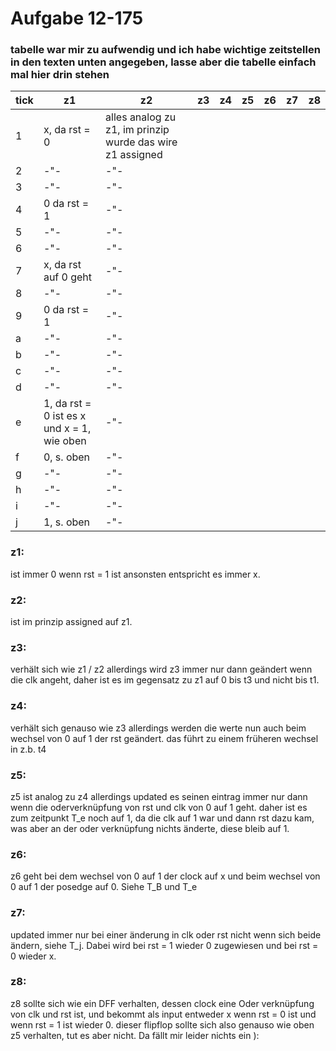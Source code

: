 # Aufgabe 12-175

### tabelle war mir zu aufwendig und ich habe wichtige zeitstellen in den texten unten angegeben, lasse aber die tabelle einfach mal hier drin stehen
| tick | z1 | z2 | z3 | z4 | z5 | z6 | z7 | z8 |
|-|-|-|-|-|-|-|-|-|
|1 | x, da rst = 0| alles analog zu z1, im prinzip wurde das wire z1 assigned
|2 | -"-| -"- |
|3 | -"-| -"- |
|4 | 0 da rst = 1 |-"- |
|5 | -"- |-"- |
|6 | -"- |-"- |
|7 | x, da rst auf 0 geht|-"- |
|8 | -"- |-"- |
|9| 0 da rst = 1 |-"- |
|a| -"- |-"- |
|b| -"- |-"- |
|c| -"- |-"- |
|d| -"- |-"- |
|e| 1, da rst = 0 ist es x und x = 1, wie oben |-"- |
|f| 0, s. oben|-"- |
|g| -"- |-"- |
|h| -"- |-"- |
|i| -"- |-"- |
|j| 1, s. oben|-"- |


### z1:
ist immer 0 wenn rst = 1 ist ansonsten entspricht es immer x.

### z2:
ist im prinzip assigned auf z1.

### z3:
verhält sich wie z1 / z2 allerdings wird z3 immer nur dann geändert wenn die clk angeht, daher ist es im gegensatz zu z1 auf 0 bis t3 und nicht bis t1.

### z4:
verhält sich genauso wie z3 allerdings werden die werte nun auch beim wechsel von 0 auf 1 der rst geändert. das führt zu einem früheren wechsel in z.b. t4

### z5:
z5 ist analog zu z4 allerdings updated es seinen eintrag immer nur dann wenn die oderverknüpfung von rst und clk von 0 auf 1 geht. daher ist es zum zeitpunkt T_e noch auf 1, da die clk auf 1 war und dann rst dazu kam, was aber an der oder verknüpfung nichts änderte, diese bleib auf 1.

### z6:
z6 geht bei dem wechsel von 0 auf 1 der clock auf x und beim wechsel von 0 auf 1 der posedge auf 0. Siehe T_B und T_e

### z7:
updated immer nur bei einer änderung in clk oder rst nicht wenn sich beide ändern, siehe T_j. Dabei wird bei rst = 1 wieder 0 zugewiesen und bei rst = 0 wieder x.

### z8:
z8 sollte sich wie ein DFF verhalten, dessen clock eine Oder verknüpfung von clk und rst ist, und bekommt als input entweder x wenn rst = 0 ist und wenn rst = 1 ist wieder 0. dieser flipflop sollte sich also genauso wie oben z5 verhalten, tut es aber nicht. Da fällt mir leider nichts ein ):